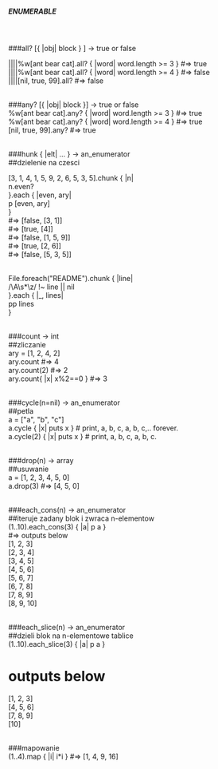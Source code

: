 ##### ENUMERABLE<br/><br/><br/>

###all? [{ |obj| block } ] → true or false<br/>

||||%w[ant bear cat].all? { |word| word.length >= 3 } #=> true<br/>
||||%w[ant bear cat].all? { |word| word.length >= 4 } #=> false<br/>
||||[nil, true, 99].all?                              #=> false<br/><br/>

###any? [{ |obj| block }] → true or false<br/>
%w[ant bear cat].any? { |word| word.length >= 3 } #=> true<br/>
%w[ant bear cat].any? { |word| word.length >= 4 } #=> true<br/>
[nil, true, 99].any?                              #=> true<br/><br/>

###hunk { |elt| ... } → an_enumerator <br/>
##dzielenie na czesci<br/>

[3, 1, 4, 1, 5, 9, 2, 6, 5, 3, 5].chunk { |n|<br/>
  n.even?<br/>
}.each { |even, ary|<br/>
  p [even, ary]<br/>
}<br/>
#=>   [false, [3, 1]]<br/>
#=>   [true, [4]]<br/>
#=>   [false, [1, 5, 9]]<br/>
#=>   [true, [2, 6]]<br/>
#=>   [false, [5, 3, 5]]<br/><br/>

File.foreach("README").chunk { |line|<br/>
  /\A\s*\z/ !~ line || nil<br/>
}.each { |_, lines|<br/>
  pp lines<br/>
}<br/><br/>

###count → int<br/>
##zliczanie<br/>
ary = [1, 2, 4, 2]<br/>
ary.count               #=> 4<br/>
ary.count(2)            #=> 2<br/>
ary.count{ |x| x%2==0 } #=> 3<br/><br/>

###cycle(n=nil) → an_enumerator<br/>
##petla<br/>
a = ["a", "b", "c"]<br/>
a.cycle { |x| puts x }  # print, a, b, c, a, b, c,.. forever.<br/>
a.cycle(2) { |x| puts x }  # print, a, b, c, a, b, c.<br/><br/>

###drop(n) → array<br/>
##usuwanie<br/>
a = [1, 2, 3, 4, 5, 0]<br/>
a.drop(3)             #=> [4, 5, 0]<br/><br/>

###each_cons(n) → an_enumerator<br/>
##iteruje zadany blok i zwraca n-elementow<br/>
(1..10).each_cons(3) { |a| p a }<br/>
#=> outputs below<br/>
[1, 2, 3]<br/>
[2, 3, 4]<br/>
[3, 4, 5]<br/>
[4, 5, 6]<br/>
[5, 6, 7]<br/>
[6, 7, 8]<br/>
[7, 8, 9]<br/>
[8, 9, 10]<br/><br/>

###each_slice(n) → an_enumerator<br/>
##dzieli blok na n-elementowe tablice<br/>
(1..10).each_slice(3) { |a| p a }<br/>
# outputs below<br/>
[1, 2, 3]<br/>
[4, 5, 6]<br/>
[7, 8, 9]<br/>
[10]<br/><br/>

###mapowanie<br/>
(1..4).map { |i| i*i }      #=> [1, 4, 9, 16]<br/><br/>

